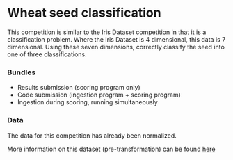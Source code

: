 # Wheat seed classification

This competition is similar to the Iris Dataset competition in that it is
a classification problem. Where the Iris Dataset is 4 dimensional, this data
is 7 dimensional. Using these seven dimensions, correctly classify the seed
into one of three classifications.

### Bundles

- Results submission (scoring program only)
- Code submission (ingestion program + scoring program)
- Ingestion during scoring, running simultaneously

### Data

The data for this competition has already been normalized.

More information on this dataset (pre-transformation) can be found
[here](https://archive.ics.uci.edu/ml/datasets/seeds)
